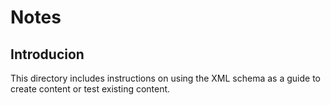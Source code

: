 # Notes

## Introducion

This directory includes instructions on using the XML schema as a guide to create content or test existing content.

